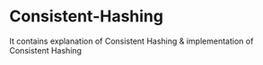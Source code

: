 # Consistent-Hashing
It contains explanation of Consistent Hashing &amp; implementation of Consistent Hashing 
